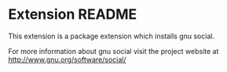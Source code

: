 # Extension README

This extension is a package extension which installs gnu social.

For more information about gnu social visit the project website at
http://www.gnu.org/software/social/

